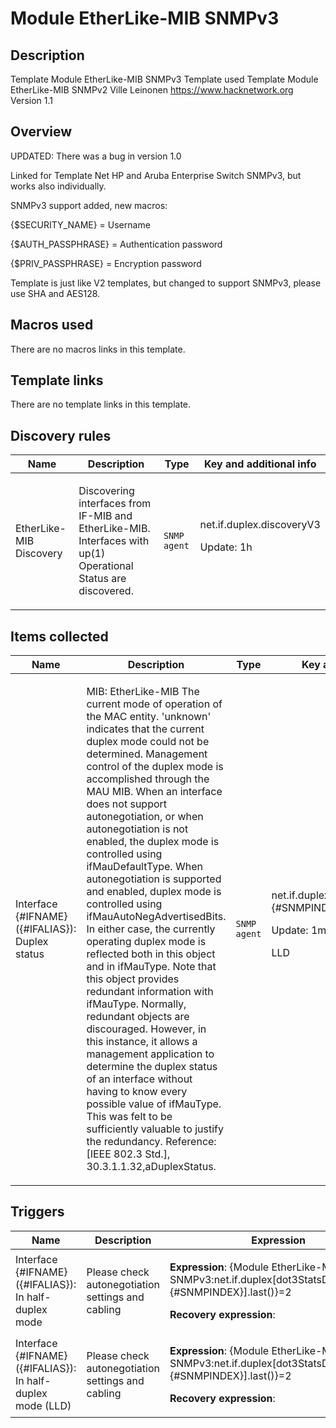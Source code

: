 # Module EtherLike-MIB SNMPv3

## Description

Template Module EtherLike-MIB SNMPv3 Template used Template Module EtherLike-MIB SNMPv2 Ville Leinonen https://www.hacknetwork.org Version 1.1

## Overview

UPDATED: There was a bug in version 1.0


 


Linked for Template Net HP and Aruba Enterprise Switch SNMPv3, but works also individually.


SNMPv3 support added, new macros:


{$SECURITY\_NAME} = Username


{$AUTH\_PASSPHRASE} = Authentication password


{$PRIV\_PASSPHRASE} = Encryption password


 


Template is just like V2 templates, but changed to support SNMPv3, please use SHA and AES128.



## Macros used

There are no macros links in this template.

## Template links

There are no template links in this template.

## Discovery rules

|Name|Description|Type|Key and additional info|
|----|-----------|----|----|
|EtherLike-MIB Discovery|<p>Discovering interfaces from IF-MIB and EtherLike-MIB. Interfaces with up(1) Operational Status are discovered.</p>|`SNMP agent`|net.if.duplex.discoveryV3<p>Update: 1h</p>|
## Items collected

|Name|Description|Type|Key and additional info|
|----|-----------|----|----|
|Interface {#IFNAME}({#IFALIAS}): Duplex status|<p>MIB: EtherLike-MIB The current mode of operation of the MAC entity. 'unknown' indicates that the current duplex mode could not be determined. Management control of the duplex mode is accomplished through the MAU MIB. When an interface does not support autonegotiation, or when autonegotiation is not enabled, the duplex mode is controlled using ifMauDefaultType. When autonegotiation is supported and enabled, duplex mode is controlled using ifMauAutoNegAdvertisedBits. In either case, the currently operating duplex mode is reflected both in this object and in ifMauType. Note that this object provides redundant information with ifMauType. Normally, redundant objects are discouraged. However, in this instance, it allows a management application to determine the duplex status of an interface without having to know every possible value of ifMauType. This was felt to be sufficiently valuable to justify the redundancy. Reference: [IEEE 802.3 Std.], 30.3.1.1.32,aDuplexStatus.</p>|`SNMP agent`|net.if.duplex[dot3StatsDuplexStatus.{#SNMPINDEX}]<p>Update: 1m</p><p>LLD</p>|
## Triggers

|Name|Description|Expression|Priority|
|----|-----------|----------|--------|
|Interface {#IFNAME}({#IFALIAS}): In half-duplex mode|<p>Please check autonegotiation settings and cabling</p>|<p>**Expression**: {Module EtherLike-MIB SNMPv3:net.if.duplex[dot3StatsDuplexStatus.{#SNMPINDEX}].last()}=2</p><p>**Recovery expression**: </p>|warning|
|Interface {#IFNAME}({#IFALIAS}): In half-duplex mode (LLD)|<p>Please check autonegotiation settings and cabling</p>|<p>**Expression**: {Module EtherLike-MIB SNMPv3:net.if.duplex[dot3StatsDuplexStatus.{#SNMPINDEX}].last()}=2</p><p>**Recovery expression**: </p>|warning|
